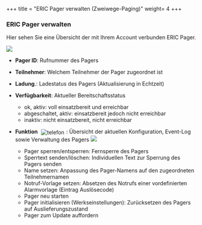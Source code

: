 +++
title = "ERIC Pager verwalten (Zweiwege-Paging)"
weight= 4
+++

### ERIC Pager verwalten



Hier sehen Sie eine Übersicht der mit Ihrem Account verbunden ERIC Pager.

![](/img/mutieren_mutation_eric_pager_verwalten.png?classes=shadow)

 - **Pager ID**: Rufnummer des Pagers
 
 - **Teilnehmer**: Welchem Teilnehmer der Pager zugeordnet ist
 
 - **Ladung**.: Ladestatus des Pagers (Aktualisierung in Echtzeit)
 
 - **Verfügbarkeit**: Aktueller Bereitschaftsstatus
 
	- ok, aktiv: voll einsatzbereit und erreichbar
	- abgeschaltet, aktiv: einsatzbereit jedoch nicht erreichbar
	- inaktiv: nicht einsatzbereit, nicht erreichbar
	
 - **Funktion** <img src="/img/bearbeitungsicon.png" alt="telefon" style='vertical-align:middle;display:inline;margin:0px 5px; '>: Übersicht der aktuellen Konfiguration, Event-Log sowie Verwaltung des Pagers
	![](/img/mutieren_mutation_eric_pager_verwalten_bearbeiten.png?classes=shadow)
	
	- Pager sperren/entsperren: Fernsperre des Pagers
	- Sperrtext senden/löschen: Individuellen Text zur Sperrung des Pagers senden
	- Name setzen: Anpassung des Pager-Namens auf den zugeordneten Teilnehmernamen
	- Notruf-Vorlage setzen: Absetzen des Notrufs einer vordefinierten Alarmvorlage (Eintrag Auslösecode)
	- Pager neu starten
	- Pager initialisieren (Werkseinstellungen): Zurücksetzen des Pagers auf Auslieferungszustand
	- Pager zum Update auffordern
		
	